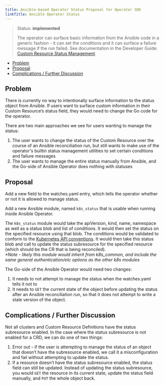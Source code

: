 ```yaml
---
title: Ansible-based Operator Status Proposal for Operator SDK
linkTitle: Ansible Operator Status
---
```


> Status: **implemented**
> 
> The operator can surface basic information from the Ansible code in a generic fashion - it can set the conditions and it can surface a failure message if the run failed. See documentation in the Developer Guide: [Custom Resource Status Management](../ansible/dev/developer_guide.md#custom-resource-status-management).

- [Problem](#problem)
- [Proposal](#proposal)
- [Complications / Further Discussion](#complications--further-discussion)

## Problem

There is currently no way to intentionally surface information to the status object from Ansible. If users want to surface custom information in their Custom Resource’s status field, they would need to change the Go code for the operator.

There are two main approaches we see for users wanting to manage the status:

1. The user wants to change the status of the Custom Resource over the course of an Ansible reconciliation run, but still wants to make use of the operator's builtin status management utilities to set certain conditions and failure messages
1. The user wants to manage the entire status manually from Ansible, and the Go-side of Ansible Operator does nothing with statuses


## Proposal

Add a new field to the watches.yaml entry, which tells the operator whether or not it is allowed to manage status.

Add a new Ansible module, named `k8s_status` that is usable when running inside Ansible Operator.

The `k8s_status` module would take the apiVersion, kind, name, namespace as well as a status blob and list of conditions. It would then set the status on the specified resource using that blob. The conditions would be validated to conform to the [Kubernetes API conventions](https://github.com/kubernetes/community/blob/cbe9c8ac5f71a99179d7ffe4a008b9018830af72/contributors/devel/sig-architecture/api-conventions.md#typical-status-properties). It would then take this status blob and call to update the status subresource for the specified resource (which should be the CR that is being reconciled).\
_**Note - likely this module would inherit from k8s_common, and include the same general authentication/etc options as the other k8s modules*_

The Go-side of the Ansible Operator would need two changes:
1. It needs to not attempt to manage the status when the watches.yaml tells it not to
1. It needs to `GET` the current state of the object before updating the status after an Ansible reconciliation run, so that it does not attempt to write a stale version of the object.



## Complications / Further Discussion

Not all clusters and Custom Resource Definitions have the status subresource enabled. In the case where the status subresource is not enabled for a CRD, we can do one of two things:

1. Error out - if the user is attempting to manage the status of an object that doesn’t have the subresource enabled, we call it a misconfiguration and fail without attempting to update the status.
2. If a resource doesn’t have the status subresource enabled, the status field can still be updated. Instead of updating the status subresource, you would `GET` the resource in its current state, update the status field manually, and `PUT` the whole object back.
